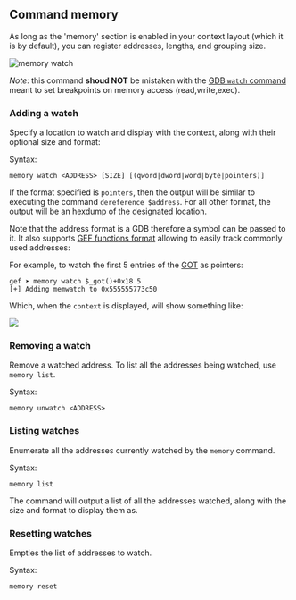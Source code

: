 ## Command memory ##

As long as the 'memory' section is enabled in your context layout (which it is
by default), you can register addresses, lengths, and grouping size.

![memory watch](https://i.imgur.com/NXYwSwW.png)

_Note_: this command **shoud NOT** be mistaken with the [GDB `watch` command](https://sourceware.org/gdb/current/onlinedocs/gdb/Set-Watchpoints.html) meant to set breakpoints on memory access (read,write,exec).


### Adding a watch

Specify a location to watch and display with the context, along with their optional size and format:

Syntax:
```
memory watch <ADDRESS> [SIZE] [(qword|dword|word|byte|pointers)]
```

If the format specified is `pointers`, then the output will be similar to executing the command `dereference $address`.
For all other format, the output will be an hexdump of the designated location.

Note that the address format is a GDB therefore a symbol can be passed to it. It also supports [GEF functions format](https://www.technovelty.org/linux/plt-and-got-the-key-to-code-sharing-and-dynamic-libraries.html) allowing to easily track commonly used addresses:

For example, to watch the first 5 entries of the [GOT]() as pointers:

```
gef ➤ memory watch $_got()+0x18 5
[+] Adding memwatch to 0x555555773c50
```

Which, when the `context` is displayed, will show something like:

![](https://i.imgur.com/3YabwYv.png)


### Removing a watch

Remove a watched address. To list all the addresses being watched, use `memory list`.

Syntax:
```
memory unwatch <ADDRESS>
```


### Listing watches

Enumerate all the addresses currently watched by the `memory` command.

Syntax:
```
memory list
```

The command will output a list of all the addresses watched, along with the size and format to display them as.


### Resetting watches

Empties the list of addresses to watch.

Syntax:
```
memory reset
```

